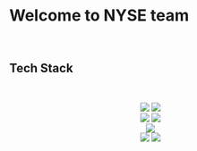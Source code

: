 # Welcome to NYSE team

<br/>

## Tech Stack

<br/>

<p align="center">
     <img src="https://img.shields.io/badge/Next.js-000000?style=flat-square&logo=Next.js&logoColor=white"/>
     <img src="https://img.shields.io/badge/Nest.js-E0234E?style=flat-square&logo=Nestjs&logoColor=white"/>
<br/>
     <img src="https://img.shields.io/badge/MySQL-4479A1?style=flat-square&logo=MySQL&logoColor=white"/>
     <img src="https://img.shields.io/badge/MongoDB-47A248?style=flat-square&logo=MongoDB&logoColor=white"/>
<br/>
     <img src="https://img.shields.io/badge/Amazon%20AWS-232F3E?style=flat-square&logo=Amazon%20AWS&logoColor=white"/>
<br/>
     <img src="https://img.shields.io/badge/Docker-2496ED?style=flat-square&logo=Docker&logoColor=white"/>
     <img src="https://img.shields.io/badge/Scikit%20Learn-F7931E?style=flat-square&logo=scikit-learn&logoColor=white"/>
</p>
